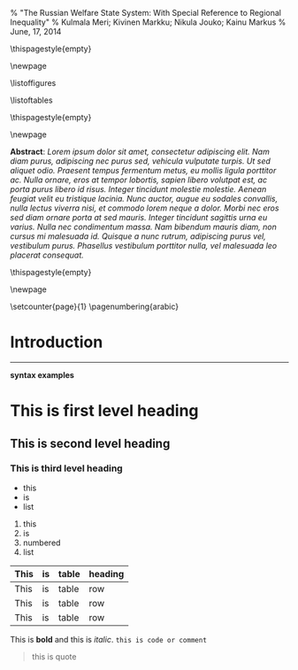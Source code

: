 % "The Russian Welfare State System: With Special Reference to Regional Inequality"
% Kulmala Meri; Kivinen Markku; Nikula Jouko; Kainu Markus
% June, 17, 2014

\thispagestyle{empty}

\newpage

\listoffigures

\listoftables

\thispagestyle{empty}

\newpage

**Abstract**:  *Lorem ipsum dolor sit amet, consectetur adipiscing elit. Nam diam purus,  adipiscing nec purus sed, vehicula vulputate turpis. Ut sed aliquet  odio. Praesent tempus fermentum metus, eu mollis ligula porttitor ac.  Nulla ornare, eros at tempor lobortis, sapien libero volutpat est, ac  porta purus libero id risus. Integer tincidunt molestie molestie. Aenean  feugiat velit eu tristique lacinia. Nunc auctor, augue eu sodales  convallis, nulla lectus viverra nisi, et commodo lorem neque a dolor.  Morbi nec eros sed diam ornare porta at sed mauris. Integer tincidunt  sagittis urna eu varius. Nulla nec condimentum massa. Nam bibendum  mauris diam, non cursus mi malesuada id. Quisque a nunc rutrum,  adipiscing purus vel, vestibulum purus. Phasellus vestibulum porttitor  nulla, vel malesuada leo placerat consequat.*

\thispagestyle{empty}

\newpage

\setcounter{page}{1}
\pagenumbering{arabic}

# Introduction


*******

**syntax examples**

# This is first level heading


## This is second level heading

### This is third level heading

- this
- is
- list

1. this
2. is
3. numbered
4. list


| This | is | table | heading |
| ------ | --- | ------- | ----- |
| This | is | table | row |
| This | is | table | row |
| This | is | table | row |

This is **bold** and this is *italic*.
`this is code or comment`

>this is quote


